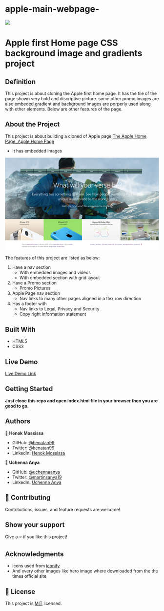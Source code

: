 # apple-main-webpage-

![](https://img.shields.io/badge/Microverse-blueviolet)

# Apple first Home page CSS background image and gradients project

## Definition

This project is about cloning the Apple first home page. It has the tile of the page shown very bold and discriptive picture. some other promo images are also embeded gradient and background images are porperly used along with other elements. Below are other features of the page.

## About the Project

This project is about building a cloned of Apple page [The Apple Home Page: Apple Home Page](https://web.archive.org/web/20140301004610/http://www.apple.com/)

- It has embedded images

![screenshot](./assets/images/apple-screen-shot.png)

The features of this project are listed as below:

1. Have a nav section
   - With embedded images and videos
   - With embedded section with grid layout
2. Have a Promo section
   - Promo Pictures
3. Apple Page nav section
   - Nav links to many other pages aligned in a flex row direction
4. Has a footer with
   - Nav links to Legal, Privacy and Security
   - Copy right information statement

## Built With

- HTML5
- CSS3

## Live Demo

[Live Demo Link](https://raw.githack.com/henatan99/apple-main-webpage-/featured-branch/index.html)

## Getting Started

**Just clone this repo and open index.html file in your browser then you are good to go.**

## Authors

👤 **Henok Mossissa**

- GitHub: [@henatan99](https://github.com/henatan99)
- Twitter: [@henatan99](https://twitter.com/henatan99)
- LinkedIn: [Henok Mossissa](https://www.linkedin.com/in/henok-mekonnen-2a251613/)

👤 **Uchenna Anya**

- GitHub: [@uchennaanya](https://github.com/uchennaanya)
- Twitter: [@martinsanya19](https://twitter.com/martinsanya19)
- LinkedIn: [Uchenna Anya](https://www.linkedin.com/in/uchenna-anya/)

## 🤝 Contributing

Contributions, issues, and feature requests are welcome!

## Show your support

Give a ⭐️ if you like this project!

## Acknowledgments

- icons used from [iconify](https://fontawesome.com/)
- And every other images like hero image where downloaded from the the times official site

## 📝 License

This project is [MIT](./LICENSE) licensed.
